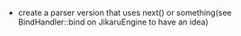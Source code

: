 - create a parser version that uses next() or something(see BindHandler::bind on JikaruEngine to have an idea)